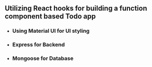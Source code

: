 ## Utilizing React hooks for building a function component based Todo app ## 
- ### Using Material UI for UI styling ###
- ### Express for Backend ###
- ### Mongoose for Database ###